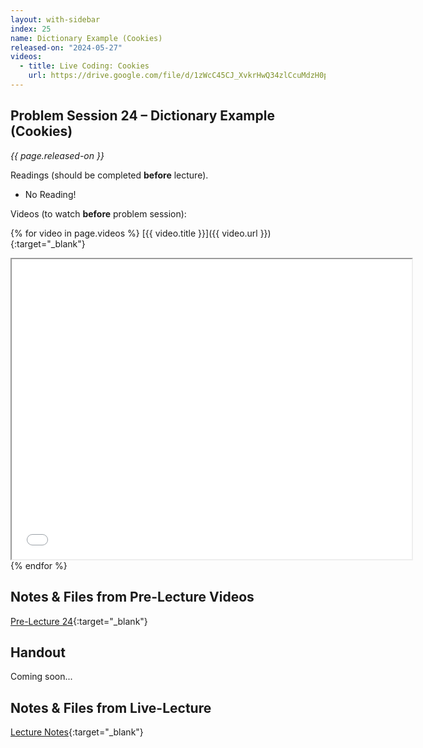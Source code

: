 ```yaml
---
layout: with-sidebar
index: 25
name: Dictionary Example (Cookies)
released-on: "2024-05-27"
videos:
  - title: Live Coding: Cookies
    url: https://drive.google.com/file/d/1zWcC45CJ_XvkrHwQ34zlCcuMdzH0pxuG
---
```


## Problem Session 24 – Dictionary Example (Cookies)

_{{ page.released-on }}_

Readings (should be completed **before** lecture). 
- No Reading!

Videos (to watch **before** problem session):

{% for video in page.videos %}
[{{ video.title }}]({{ video.url }}){:target="_blank"}

<iframe src="{{ video.url }}/preview" width="640" height="480" allow="autoplay"></iframe>
{% endfor %}

## Notes & Files from Pre-Lecture Videos

[Pre-Lecture 24](https://github.com/ucsd-cse8a-sp24/ucsd-cse8a-sp24.github.io/tree/main/_pre-lectures/lecture-24){:target="_blank"}

## Handout

Coming soon...

## Notes & Files from Live-Lecture

[Lecture Notes](https://drive.google.com/drive/folders/19GSy_nLZH9Q4dSm1jAuUo8hQgsAfFBu4?usp=sharing){:target="_blank"}
